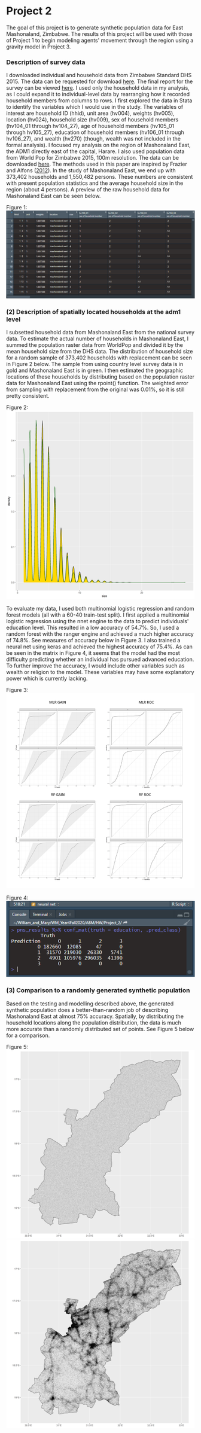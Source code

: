 # Project 2

The goal of this project is to generate synthetic population data for East Mashonaland, Zimbabwe. The results of this project will be used with those of Project 1 to begin modeling agents' movement through the region using a gravity model in Project 3.

### Description of survey data

I downloaded individual and household data from Zimbabwe Standard DHS 2015. The data can be requested for download [here](https://dhsprogram.com/data/dataset/Zimbabwe_Standard-DHS_2015.cfm?flag=1). The final report for the survey can be viewed [here](https://dhsprogram.com/pubs/pdf/FR322/FR322.pdf). I used only the household data in my analysis, as I could expand it to individual-level data by rearranging how it recorded household members from columns to rows. I first explored the data in Stata to identify the variables which I would use in the study. The variables of interest are household ID (hhid), unit area (hv004), weights (hv005), location (hv024), household size (hv009), sex of household members (hv104_01 through hv104_27), age of household members (hv105_01 through hv105_27), education of household members (hv106_01 through hv106_27), and wealth (hv270) (though, wealth was not included in the formal analysis). I focused my analysis on the region of Mashonaland East, the ADM1 directly east of the capital, Harare. I also used population data from World Pop for Zimbabwe 2015, 100m resolution. The data can be downloaded [here](https://www.worldpop.org/geodata/summary?id=5209). The methods used in this paper are inspired by Frazier and Alfons ([2012](https://papers.ssrn.com/sol3/papers.cfm?abstract_id=2086345)). In the study of Mashonaland East, we end up with 373,402 households and 1,550,482 persons. These numbers are consistent with present population statistics and the average household size in the region (about 4 persons). A preview of the raw household data for Mashonaland East can be seen below.

Figure 1:
![Image of data preview 1](data_preview1.PNG)

### (2) Description of spatially located households at the adm1 level

I subsetted household data from Mashonaland East from the national survey data. To estimate the actual number of households in Mashonaland East, I summed the population raster data from WorldPop and divided it by the mean household size from the DHS data. The distribution of household size for a random sample of 373,402 households with replacement can be seen in Figure 2 below. The sample from using country level survey data is in gold and Mashonaland East is in green. I then estimated the geographic locations of these households by distributing based on the population raster data for Mashonaland East using the rpoint() function. The weighted error from sampling with replacement from the original was 0.01%, so it is still pretty consistent.

Figure 2:
![hhsize](hh_size.png)

To evaluate my data, I used both multinomial logistic regression and random forest models (all with a 60-40 train-test split). I first applied a multinomial logistic regression using the nnet engine to the data to predict individuals' education level. This resulted in a low accuracy of 54.7%. So, I used a random forest with the ranger engine and achieved a much higher accuracy of 74.8%. See measures of accuracy below in Figure 3. I also trained a neural net using keras and achieved the highest accuracy of 75.4%. As can be seen in the matrix in Figure 4, it seems that the model had the most difficulty predicting whether an individual has pursued advanced education. To further improve the accuracy, I would include other variables such as wealth or religion to the model. These variables may have some explanatory power which is currently lacking.

Figure 3:
![4models](4models.PNG)

Figure 4:
![conf_mat](nnet_conf_mat.PNG)

### (3) Comparison to a randomly generated synthetic population

Based on the testing and modelling described above, the generated synthetic population does a better-than-random job of describing Mashonaland East at almost 75% accuracy. Spatially, by distributing the household locations along the population distribution, the data is much more accurate than a randomly distributed set of points. See Figure 5 below for a comparison.

Figure 5:
![uniform](uniform.png)
![masheast](masheast.png)
